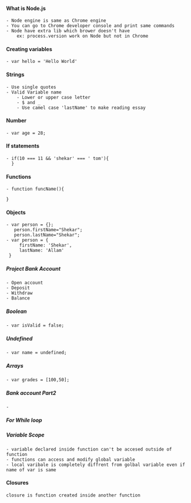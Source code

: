 #### What is Node.js
    - Node engine is same as Chrome engine
    - You can go to Chrome developer console and print same commands
    - Node have extra lib which brower doesn't have
        ex: process.version work on Node but not in Chrome
#### Creating variables
    - var hello = 'Hello World'
#### Strings
    - Use single quotes
    - Valid Variable name
        - Lower or upper case letter
        - $ and _
        - Use camel case 'lastName' to make reading essay
#### Number
    - var age = 28;
#### If statements
    - if(10 === 11 && 'shekar' === ' tom'){
      }
#### Functions
    - function funcName(){

    }
#### Objects
    - var person = {};
       person.firstName="Shekar";
       person.lastName="Shekar";
    - var person = {
         firstName: 'Shekar',
         lastName: 'Allam'
     }
##### Project Bank Account
    - Open account
    - Deposit
    - Withdraw
    - Balance
##### Boolean
    - var isValid = false;
##### Undefined
    - var name = undefined;
##### Arrays
    - var grades = [100,50];
##### Bank account Part2
    -
##### For While loop

##### Variable Scope
    - variable declared inside function can't be accesed outside of function
    - functions can access and modify global variable
    - local varibale is completely diffrent from golbal variable even if name of var is same
#### Closures
    closure is function created inside another function








